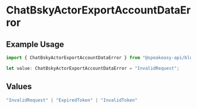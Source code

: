 # ChatBskyActorExportAccountDataError

## Example Usage

```typescript
import { ChatBskyActorExportAccountDataError } from "@speakeasy-api/bluesky/models/errors";

let value: ChatBskyActorExportAccountDataError = "InvalidRequest";
```

## Values

```typescript
"InvalidRequest" | "ExpiredToken" | "InvalidToken"
```